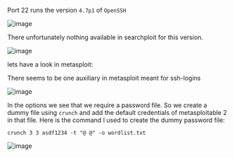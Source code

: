 Port 22 runs the version `4.7p1` of `OpenSSH`

![image](https://github.com/user-attachments/assets/a5c18c43-890a-445c-ab05-20c2c255271b)

There unfortunately nothing available in searchploit for this version.

![image](https://github.com/user-attachments/assets/06570f0f-7853-400f-a1c5-e2813702b3a0)

lets have a look in metasploit:

There seems to be one auxiliary in metasploit meant for ssh-logins

![image](https://github.com/user-attachments/assets/fe1d800a-6f18-4924-b882-5df59cf65792)


In the options we see that we require a password file. So we create a dummy file using `crunch` and add the default credentials of metasploitable 2 in that file. Here is the command I used to create the dummy password file:
```
crunch 3 3 asdf1234 -t "@ @" -o wordlist.txt
```

![image](https://github.com/user-attachments/assets/d0b9646c-cc06-42f5-9d71-b876708fb728)


